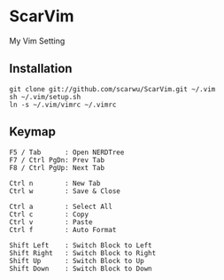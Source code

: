 # ScarVim

My Vim Setting

## Installation

	git clone git://github.com/scarwu/ScarVim.git ~/.vim
	sh ~/.vim/setup.sh
	ln -s ~/.vim/vimrc ~/.vimrc

## Keymap

	F5 / Tab      : Open NERDTree
	F7 / Ctrl PgDn: Prev Tab
	F8 / Ctrl PgUp: Next Tab

	Ctrl n        : New Tab
	Ctrl w        : Save & Close

	Ctrl a        : Select All
	Ctrl c        : Copy
	Ctrl v        : Paste
	Ctrl f        : Auto Format

	Shift Left    : Switch Block to Left
	Shift Right   : Switch Block to Right
	Shift Up      : Switch Block to Up
	Shift Down    : Switch Block to Down